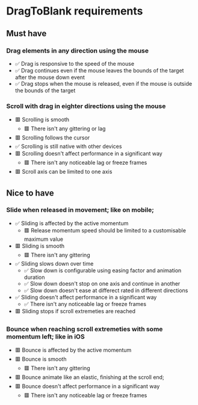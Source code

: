 # DragToBlank requirements

## Must have

### Drag elements in any direction using the mouse

-   ✅ Drag is responsive to the speed of the mouse
-   ✅ Drag continues even if the mouse leaves the bounds of the target after the mouse down event
-   ✅ Drag stops when the mouse is released, even if the mouse is outside the bounds of the target

### Scroll with drag in eighter directions using the mouse

-   🟥 Scrolling is smooth
    -   🟥 There isn't any gittering or lag
-   🟥 Scrolling follows the cursor
-   ✅ Scrolling is still native with other devices
-   🟥 Scrolling doesn't affect performance in a significant way
    -   🟥 There isn't any noticeable lag or freeze frames
-   🟥 Scroll axis can be limited to one axis

## Nice to have

### Slide when released in movement; like on mobile;

-   ✅ Sliding is affected by the active momentum
    -   🟥 Release momentum speed should be limited to a customisable maximum value
-   🟥 Sliding is smooth
    -   🟥 There isn't any gittering
-   ✅ Sliding slows down over time
    -   ✅ Slow down is configurable using easing factor and animation duration
    -   ✅ Slow down doesn't stop on one axis and continue in another
    -   ✅ Slow down doesn't ease at differect rated in different directions
-   ✅ Sliding doesn't affect performance in a significant way
    -   ✅ There isn't any noticeable lag or freeze frames
-   🟥 Sliding stops if scroll extremeties are reached

### Bounce when reaching scroll extremeties with some momentum left; like in iOS

-   🟥 Bounce is affected by the active momentum
-   🟥 Bounce is smooth
    -   🟥 There isn't any gittering
-   🟥 Bounce animate like an elastic, finishing at the scroll end;
-   🟥 Bounce doesn't affect performance in a significant way
    -   🟥 There isn't any noticeable lag or freeze frames
